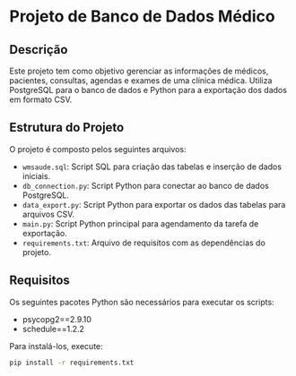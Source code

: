 # Projeto de Banco de Dados Médico

## Descrição
Este projeto tem como objetivo gerenciar as informações de médicos, pacientes, consultas, agendas e exames de uma clínica médica. Utiliza PostgreSQL para o banco de dados e Python para a exportação dos dados em formato CSV.

## Estrutura do Projeto
O projeto é composto pelos seguintes arquivos:

- `wmsaude.sql`: Script SQL para criação das tabelas e inserção de dados iniciais.
- `db_connection.py`: Script Python para conectar ao banco de dados PostgreSQL.
- `data_export.py`: Script Python para exportar os dados das tabelas para arquivos CSV.
- `main.py`: Script Python principal para agendamento da tarefa de exportação.
- `requirements.txt`: Arquivo de requisitos com as dependências do projeto.

## Requisitos
Os seguintes pacotes Python são necessários para executar os scripts:
- psycopg2==2.9.10
- schedule==1.2.2

Para instalá-los, execute:
```bash
pip install -r requirements.txt
